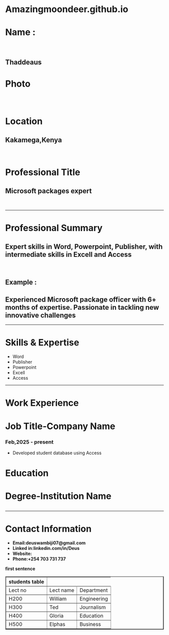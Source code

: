 # Amazingmoondeer.github.io
<p>
<h1><b>Name :</b></h1>
  <br>
<h2> Thaddeaus</h2>
</p>
<p>
  <h1><b>Photo</b></h1>
  <h2></h2>
  <br>
</p>
<p>
  <h1><b>Location</b></h1>
  <h2> Kakamega,Kenya</h2>
  <br>
</p>
<p>
  <h1><b>Professional Title</b></h1>
  <h2> Microsoft packages expert</h2>
  <br>
  </p>
  <hr>
<p>
  <h1><b>Professional Summary </b></h1>
  <h2> Expert skills in Word, Powerpoint, Publisher, with intermediate skills in Excell and Access</h2>
  <br>
  <h2> Example : </h2>
  <h2> Experienced Microsoft package officer with 6+ months of expertise. Passionate in tackling new innovative challenges</h2>
</p>
<hr>
<p>
  <h1><b>Skills & Expertise</b></h1>
  <ul>
    <li>Word</li>
    <li>Publisher</li>
    <li>Powerpoint</li>
    <li>Excell</li>
    <li>Access</li>
  </ul>
</p>
<hr>
<p>
  <h1><b>Work Experience</b></h1>
  <h1><b>Job Title-Company Name</b></h1>
  <h3>Feb,2025 - present</h3>
  <ul>
    <li>Developed student database using Access</li>
  </ul>
</p>
</p>
<h1><b>Education</b></h1>
<h1><b>Degree-Institution Name</h1>
  <h2></h2>
  <h3></h3>
</p>
<hr>
<p>
  <h1><b>Contact Information</b></h1>
  <ul>
    <li>Email:deuswambiji07@gmail.com</li>
    <li>Linked in:linkedin.com/in/Deus</li>
    <li>Website:</li>
    <li>Phone:+254 703 731 737</li>
  </ul>
</p>














<p> first sentence </p>
<table border="2">
<th>students table </th>
<tr>
<td>Lect no</td>
<td>Lect name </td>
<td>Department </td>
</tr>
<tr>
<td>H200</td>
<td>William </td>
<td>Engineering </td>
</tr>
<tr>
  <td>H300</td>
  <td>Ted </td>
  <td>Journalism </td>
</tr>
<tr>
  <td>H400</td>
  <td>Gloria</td>
  <td>Education </td>
</tr>
<tr>
  <td>H500</td>
  <td>Elphas </td>
  <td>Business </td>
</tr>
</table>
